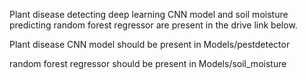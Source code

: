 Plant disease detecting deep learning CNN model and soil moisture predicting random forest regressor are present in the drive link below.

Plant disease CNN model should be present in Models/pestdetector

random forest regressor should be present in Models/soil_moisture
